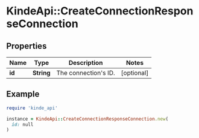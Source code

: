 # KindeApi::CreateConnectionResponseConnection

## Properties

| Name | Type | Description | Notes |
| ---- | ---- | ----------- | ----- |
| **id** | **String** | The connection&#39;s ID. | [optional] |

## Example

```ruby
require 'kinde_api'

instance = KindeApi::CreateConnectionResponseConnection.new(
  id: null
)
```


